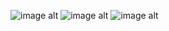 ![image alt](https://github.com/winey-wine/messiah/blob/41e6bf31a76cf4707ff96b322d3ec79ae403c4cf/profile%20picture.jpg)
![image alt](https://github.com/winey-wine/messiah/blob/8e21ebdd530cb65cb774533b631d07075bf0cbfe/IMG_20241113_172021.jpg)
![image alt](https://github.com/winey-wine/messiah/blob/f75787bb7de915a60bfb60b6d97308a18c549df9/IMG_20241121_170213.jpg)
